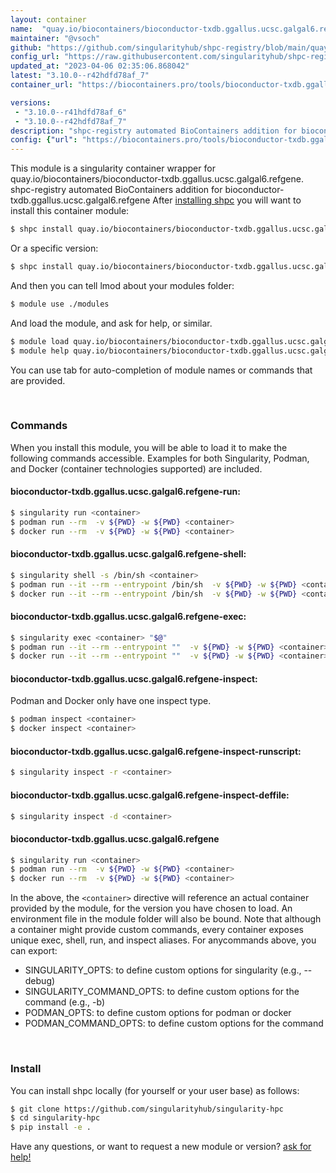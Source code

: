 ```yaml
---
layout: container
name:  "quay.io/biocontainers/bioconductor-txdb.ggallus.ucsc.galgal6.refgene"
maintainer: "@vsoch"
github: "https://github.com/singularityhub/shpc-registry/blob/main/quay.io/biocontainers/bioconductor-txdb.ggallus.ucsc.galgal6.refgene/container.yaml"
config_url: "https://raw.githubusercontent.com/singularityhub/shpc-registry/main/quay.io/biocontainers/bioconductor-txdb.ggallus.ucsc.galgal6.refgene/container.yaml"
updated_at: "2023-04-06 02:35:06.868042"
latest: "3.10.0--r42hdfd78af_7"
container_url: "https://biocontainers.pro/tools/bioconductor-txdb.ggallus.ucsc.galgal6.refgene"

versions:
 - "3.10.0--r41hdfd78af_6"
 - "3.10.0--r42hdfd78af_7"
description: "shpc-registry automated BioContainers addition for bioconductor-txdb.ggallus.ucsc.galgal6.refgene"
config: {"url": "https://biocontainers.pro/tools/bioconductor-txdb.ggallus.ucsc.galgal6.refgene", "maintainer": "@vsoch", "description": "shpc-registry automated BioContainers addition for bioconductor-txdb.ggallus.ucsc.galgal6.refgene", "latest": {"3.10.0--r42hdfd78af_7": "sha256:d0b0f94140c638abd5680fc048bf3b75e60ba9f27e0814531e26f1d4467e2f96"}, "tags": {"3.10.0--r41hdfd78af_6": "sha256:757cc33d4282dd5b584d333a3a0176a41aafd02b0706b4b972e38214a88f1d98", "3.10.0--r42hdfd78af_7": "sha256:d0b0f94140c638abd5680fc048bf3b75e60ba9f27e0814531e26f1d4467e2f96"}, "docker": "quay.io/biocontainers/bioconductor-txdb.ggallus.ucsc.galgal6.refgene"}
---
```


This module is a singularity container wrapper for quay.io/biocontainers/bioconductor-txdb.ggallus.ucsc.galgal6.refgene.
shpc-registry automated BioContainers addition for bioconductor-txdb.ggallus.ucsc.galgal6.refgene
After [installing shpc](#install) you will want to install this container module:


```bash
$ shpc install quay.io/biocontainers/bioconductor-txdb.ggallus.ucsc.galgal6.refgene
```

Or a specific version:

```bash
$ shpc install quay.io/biocontainers/bioconductor-txdb.ggallus.ucsc.galgal6.refgene:3.10.0--r42hdfd78af_7
```

And then you can tell lmod about your modules folder:

```bash
$ module use ./modules
```

And load the module, and ask for help, or similar.

```bash
$ module load quay.io/biocontainers/bioconductor-txdb.ggallus.ucsc.galgal6.refgene/3.10.0--r42hdfd78af_7
$ module help quay.io/biocontainers/bioconductor-txdb.ggallus.ucsc.galgal6.refgene/3.10.0--r42hdfd78af_7
```

You can use tab for auto-completion of module names or commands that are provided.

<br>

### Commands

When you install this module, you will be able to load it to make the following commands accessible.
Examples for both Singularity, Podman, and Docker (container technologies supported) are included.

#### bioconductor-txdb.ggallus.ucsc.galgal6.refgene-run:

```bash
$ singularity run <container>
$ podman run --rm  -v ${PWD} -w ${PWD} <container>
$ docker run --rm  -v ${PWD} -w ${PWD} <container>
```

#### bioconductor-txdb.ggallus.ucsc.galgal6.refgene-shell:

```bash
$ singularity shell -s /bin/sh <container>
$ podman run --it --rm --entrypoint /bin/sh  -v ${PWD} -w ${PWD} <container>
$ docker run --it --rm --entrypoint /bin/sh  -v ${PWD} -w ${PWD} <container>
```

#### bioconductor-txdb.ggallus.ucsc.galgal6.refgene-exec:

```bash
$ singularity exec <container> "$@"
$ podman run --it --rm --entrypoint ""  -v ${PWD} -w ${PWD} <container> "$@"
$ docker run --it --rm --entrypoint ""  -v ${PWD} -w ${PWD} <container> "$@"
```

#### bioconductor-txdb.ggallus.ucsc.galgal6.refgene-inspect:

Podman and Docker only have one inspect type.

```bash
$ podman inspect <container>
$ docker inspect <container>
```

#### bioconductor-txdb.ggallus.ucsc.galgal6.refgene-inspect-runscript:

```bash
$ singularity inspect -r <container>
```

#### bioconductor-txdb.ggallus.ucsc.galgal6.refgene-inspect-deffile:

```bash
$ singularity inspect -d <container>
```



#### bioconductor-txdb.ggallus.ucsc.galgal6.refgene

```bash
$ singularity run <container>
$ podman run --rm  -v ${PWD} -w ${PWD} <container>
$ docker run --rm  -v ${PWD} -w ${PWD} <container>
```


In the above, the `<container>` directive will reference an actual container provided
by the module, for the version you have chosen to load. An environment file in the
module folder will also be bound. Note that although a container
might provide custom commands, every container exposes unique exec, shell, run, and
inspect aliases. For anycommands above, you can export:

 - SINGULARITY_OPTS: to define custom options for singularity (e.g., --debug)
 - SINGULARITY_COMMAND_OPTS: to define custom options for the command (e.g., -b)
 - PODMAN_OPTS: to define custom options for podman or docker
 - PODMAN_COMMAND_OPTS: to define custom options for the command

<br>

### Install

You can install shpc locally (for yourself or your user base) as follows:

```bash
$ git clone https://github.com/singularityhub/singularity-hpc
$ cd singularity-hpc
$ pip install -e .
```

Have any questions, or want to request a new module or version? [ask for help!](https://github.com/singularityhub/singularity-hpc/issues)